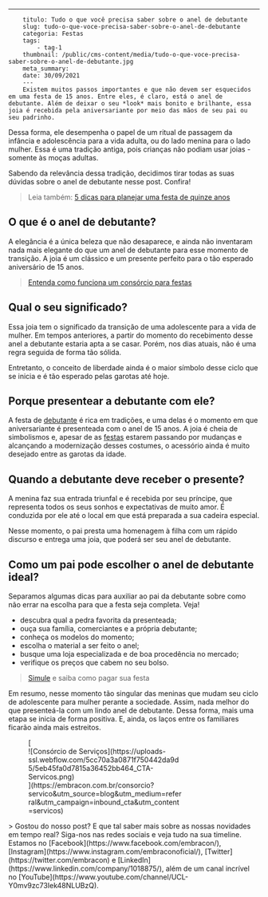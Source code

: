 ---
        titulo: Tudo o que você precisa saber sobre o anel de debutante
        slug: tudo-o-que-voce-precisa-saber-sobre-o-anel-de-debutante
        categoria: Festas
        tags:
            - tag-1
        thumbnail: /public/cms-content/media/tudo-o-que-voce-precisa-saber-sobre-o-anel-de-debutante.jpg
        meta_summary: 
        date: 30/09/2021
        ---
        Existem muitos passos importantes e que não devem ser esquecidos em uma festa de 15 anos. Entre eles, é claro, está o anel de debutante. Além de deixar o seu *look* mais bonito e brilhante, essa joia é recebida pela aniversariante por meio das mãos de seu pai ou seu padrinho.

Dessa forma, ele desempenha o papel de um ritual de passagem da infância e adolescência para a vida adulta, ou do lado menina para o lado mulher. Essa é uma tradição antiga, pois crianças não podiam usar joias - somente às moças adultas.

Sabendo da relevância dessa tradição, decidimos tirar todas as suas dúvidas sobre o anel de debutante nesse post. Confira!

> Leia também: [5 dicas para planejar uma festa de quinze anos](https://www.embracon.com.br/blog/5-dicas-para-planejar-uma-festa-de-quinze-anos)

O que é o anel de debutante?
----------------------------

A elegância é a única beleza que não desaparece, e ainda não inventaram nada mais elegante do que um anel de debutante para esse momento de transição. A joia é um clássico e um presente perfeito para o tão esperado aniversário de 15 anos.

> [Entenda como funciona um consórcio para festas](https://www.embracon.com.br/blog/voce-conhece-o-consorcio-de-festas-embracon-veja-como-funciona)

Qual o seu significado?
-----------------------

Essa joia tem o significado da transição de uma adolescente para a vida de mulher. Em tempos anteriores, a partir do momento do recebimento desse anel a debutante estaria apta a se casar. Porém, nos dias atuais, não é uma regra seguida de forma tão sólida.

Entretanto, o conceito de liberdade ainda é o maior símbolo desse ciclo que se inicia e é tão esperado pelas garotas até hoje.

Porque presentear a debutante com ele?
--------------------------------------

A festa de [debutante](https://www.embracon.com.br/blog/saiba-como-escolher-um-vestido-de-debutante) é rica em tradições, e uma delas é o momento em que aniversariante é presenteada com o anel de 15 anos. A joia é cheia de simbolismos e, apesar de as [festas](https://www.embracon.com.br/blog/musica-de-festa-faca-uma-playlist-arrebatadora) estarem passando por mudanças e alcançando a modernização desses costumes, o acessório ainda é muito desejado entre as garotas da idade.

Quando a debutante deve receber o presente?
-------------------------------------------

A menina faz sua entrada triunfal e é recebida por seu príncipe, que representa todos os seus sonhos e expectativas de muito amor. É conduzida por ele até o local em que está preparada a sua cadeira especial.

Nesse momento, o pai presta uma homenagem à filha com um rápido discurso e entrega uma joia, que poderá ser seu anel de debutante.

Como um pai pode escolher o anel de debutante ideal?
----------------------------------------------------

Separamos algumas dicas para auxiliar ao pai da debutante sobre como não errar na escolha para que a festa seja completa. Veja!

- descubra qual a pedra favorita da presenteada;
- ouça sua família, comerciantes e a própria debutante;
- conheça os modelos do momento;
- escolha o material a ser feito o anel;
- busque uma loja especializada e de boa procedência no mercado;
- verifique os preços que cabem no seu bolso.

> [Simule](https://www.embracon.com.br/consorcio-servicos) e saiba como pagar sua festa

Em resumo, nesse momento tão singular das meninas que mudam seu ciclo de adolescente para mulher perante a sociedade. Assim, nada melhor do que presenteá-la com um lindo anel de debutante. Dessa forma, mais uma etapa se inicia de forma positiva. E, ainda, os laços entre os familiares ficarão ainda mais estreitos.

<figure class="w-richtext-figure-type-image w-richtext-align-center" style="max-width:310px">[<div>![Consórcio de Serviços](https://uploads-ssl.webflow.com/5cc70a3a0871f750442da9d5/5eb45fa0d7815a36452bb464_CTA-Servicos.png)</div>](https://embracon.com.br/consorcio?servico&utm_source=blog&utm_medium=referral&utm_campaign=inbound_cta&utm_content=servicos)</figure>> Gostou do nosso post? E que tal saber mais sobre as nossas novidades em tempo real? Siga-nos nas redes sociais e veja tudo na sua timeline. Estamos no [Facebook](https://www.facebook.com/embracon/), [Instagram](https://www.instagram.com/embraconoficial/), [Twitter](https://twitter.com/embracon) e [LinkedIn](https://www.linkedin.com/company/1018875/), além de um canal incrível no [YouTube](https://www.youtube.com/channel/UCL-Y0mv9zc73Iek48NLUBzQ).
        